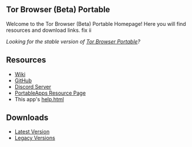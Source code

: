 ## Tor Browser (Beta) Portable
Welcome to the Tor Browser (Beta) Portable Homepage! Here you will find resources and download links. fix ii

*Looking for the stable version of [Tor Browser Portable](https://jarlpenguin.github.io/TorBrowserPortable)?*
## Resources
- [Wiki](https://github.com/JarlPenguin/TorBrowserBetaPortable/wiki)
- [GitHub](https://github.com/JarlPenguin/TorBrowserBetaPortable)
- [Discord Server](https://discord.gg/VVuZHqT)
- [PortableApps Resource Page](https://portableapps.com/node/58825)
- This app's [help.html](https://github.com/JarlPenguin/TorBrowserBetaPortable/tree/master/docs/help.html)

## Downloads
- [Latest Version](https://github.com/JarlPenguin/TorBrowserBetaPortable/releases/download/8.4.9.91/TorBrowserBetaPortable_8.5_Alpha_1_Dev_Test_1_English.paf.exe)
- [Legacy Versions](https://github.com/JarlPenguin/TorBrowserBetaPortable/releases)
